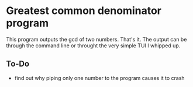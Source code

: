 # Greatest common denominator program
This program outputs the gcd of two numbers.  That's it.
The output can be through the command line or throught the very simple TUI I whipped up.

## To-Do
* find out why piping only one number to the program causes it to crash

